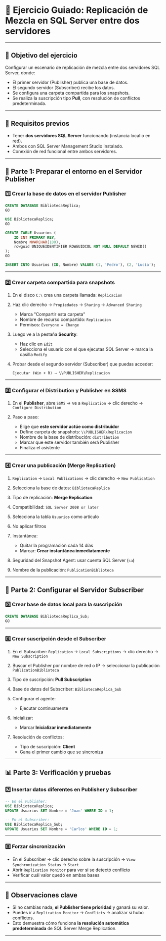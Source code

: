 
# 🧪 Ejercicio Guiado: Replicación de Mezcla en SQL Server entre dos servidores

---

## 🎯 Objetivo del ejercicio

Configurar un escenario de replicación de mezcla entre dos servidores SQL Server, donde:

* El primer servidor (Publisher) publica una base de datos.
* El segundo servidor (Subscriber) recibe los datos.
* Se configura una carpeta compartida para los snapshots.
* Se realiza la suscripción tipo **Pull**, con resolución de conflictos predeterminada.

---

## 🧩 Requisitos previos

* Tener **dos servidores SQL Server** funcionando (instancia local o en red).
* Ambos con SQL Server Management Studio instalado.
* Conexión de red funcional entre ambos servidores.

---

## 📘 Parte 1: Preparar el entorno en el **Servidor Publisher**

### 1️⃣ Crear la base de datos en el servidor Publisher

```sql
CREATE DATABASE BibliotecaReplica;
GO

USE BibliotecaReplica;
GO

CREATE TABLE Usuarios (
    ID INT PRIMARY KEY,
    Nombre NVARCHAR(100),
    rowguid UNIQUEIDENTIFIER ROWGUIDCOL NOT NULL DEFAULT NEWID()
);
GO

INSERT INTO Usuarios (ID, Nombre) VALUES (1, 'Pedro'), (2, 'Lucía');
```

---

### 2️⃣ Crear carpeta compartida para snapshots

1. En el disco `C:\` crea una carpeta llamada: `Replicacion`

2. Haz clic derecho → `Propiedades` → `Sharing` → `Advanced Sharing`

   * Marca "Compartir esta carpeta"
   * Nombre de recurso compartido: `Replicacion`
   * Permisos: `Everyone = Change`

3. Luego ve a la pestaña **Security**:

   * Haz clic en `Edit`
   * Selecciona el usuario con el que ejecutas SQL Server → marca la casilla `Modify`

4. Probar desde el segundo servidor (Subscriber) que puedas acceder:

   ```
   Ejecutar (Win + R) → \\PUBLISHER\Replicacion
   ```

---

### 3️⃣ Configurar el Distribution y Publisher en SSMS

1. En el **Publisher**, abre `SSMS` → ve a `Replication` → clic derecho → `Configure Distribution`
2. Paso a paso:

   * Elige que **este servidor actúe como distribuidor**
   * Define carpeta de snapshots: `\\PUBLISHER\Replicacion`
   * Nombre de la base de distribución: `distribution`
   * Marcar que este servidor también será Publisher
   * Finaliza el asistente

---

### 4️⃣ Crear una publicación (Merge Replication)

1. `Replication` → `Local Publications` → clic derecho → `New Publication`
2. Selecciona la base de datos: `BibliotecaReplica`
3. Tipo de replicación: **Merge Replication**
4. Compatibilidad: `SQL Server 2008 or later`
5. Selecciona la tabla `Usuarios` como artículo
6. No aplicar filtros
7. Instantánea:

   * Quitar la programación cada 14 días
   * Marcar: **Crear instantánea inmediatamente**
8. Seguridad del Snapshot Agent: usar cuenta SQL Server (`sa`)
9. Nombre de la publicación: `PublicationBiblioteca`

---

## 📘 Parte 2: Configurar el **Servidor Subscriber**

### 5️⃣ Crear base de datos local para la suscripción

```sql
CREATE DATABASE BibliotecaReplica_Sub;
GO
```

---

### 6️⃣ Crear suscripción desde el Subscriber

1. En el Subscriber: `Replication` → `Local Subscriptions` → clic derecho → `New Subscription`
2. Buscar el Publisher por nombre de red o IP → seleccionar la publicación `PublicationBiblioteca`
3. Tipo de suscripción: **Pull Subscription**
4. Base de datos del Subscriber: `BibliotecaReplica_Sub`
5. Configurar el agente:

   * Ejecutar continuamente
6. Inicializar:

   * Marcar **Inicializar inmediatamente**
7. Resolución de conflictos:

   * Tipo de suscripción: **Client**
   * Gana el primer cambio que se sincroniza

---

## 📊 Parte 3: Verificación y pruebas

### 7️⃣ Insertar datos diferentes en Publisher y Subscriber

```sql
-- En el Publisher:
USE BibliotecaReplica;
UPDATE Usuarios SET Nombre = 'Juan' WHERE ID = 1;

-- En el Subscriber:
USE BibliotecaReplica_Sub;
UPDATE Usuarios SET Nombre = 'Carlos' WHERE ID = 1;
```

---

### 8️⃣ Forzar sincronización

* En el Subscriber → clic derecho sobre la suscripción → `View Synchronization Status` → `Start`
* Abrir `Replication Monitor` para ver si se detectó conflicto
* Verificar cuál valor quedó en ambas bases

---

## 📌 Observaciones clave

* Si no cambias nada, **el Publisher tiene prioridad** y ganará su valor.
* Puedes ir a `Replication Monitor` → `Conflicts` → analizar si hubo conflictos.
* Esto demuestra cómo funciona **la resolución automática predeterminada** de SQL Server Merge Replication.

---
